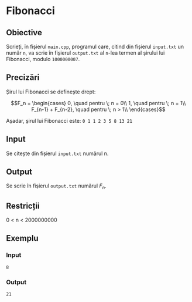 # Fibonacci

## Obiective
Scrieți, în fișierul `main.cpp`, programul care, citind din fișierul `input.txt` un număr `n`, va scrie în fișierul `output.txt` al `n`-lea termen al șirului lui Fibonacci, modulo `1000000007`.

## Precizări
Șirul lui Fibonacci se definește drept:
```math
F_n = 
\begin{cases}
0, \quad pentru \; n = 0\\
1, \quad pentru \; n = 1\\
F_{n-1} + F_{n-2}, \quad pentru \; n > 1\\
\end{cases}
```

Așadar, șirul lui Fibonacci este:
`0 1 1 2 3 5 8 13 21`

## Input
Se citește din fișierul `input.txt` numărul n.

## Output
Se scrie în fișierul `output.txt` numărul $F_n % 1000000007$.

## Restricții
0 < n < 2000000000

## Exemplu
### Input
```
8
```
### Output
```
21
```
